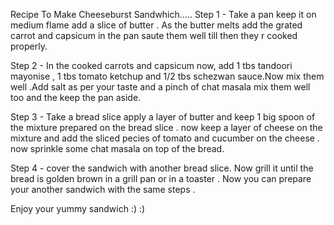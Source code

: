Recipe To Make Cheeseburst Sandwhich.....
Step 1 - Take a pan keep it on medium flame add a slice of butter . As the butter melts add the grated carrot and capsicum in the pan saute them well till then they r cooked properly.

Step 2 - In the cooked carrots and capsicum now, add 1 tbs tandoori mayonise , 1 tbs tomato ketchup and 1/2 tbs schezwan sauce.Now mix them well .Add salt as per your taste and a pinch of chat masala mix them well too and the keep the pan aside.

Step 3 - Take a bread slice apply a layer of butter and keep 1 big spoon of the mixture prepared on the bread slice . now keep a layer of cheese on the mixture and add the sliced pecies of tomato and cucumber on the cheese . now sprinkle some chat masala on top of the bread.

Step 4 - cover the sandwich with another bread slice. Now grill it until the bread is golden brown in a grill pan or in a toaster . Now you can prepare your another sandwich with the same steps . 

Enjoy your yummy sandwich :) :)

